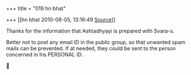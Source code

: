 +++
title = "019 hn bhat"

+++
[[hn bhat	2010-08-05, 13:16:49 [Source](https://groups.google.com/g/bvparishat/c/l53DBASBoW8)]]



Thanks for the information that Ashtadhyayi is prepared with Svara-s.

  

Better not to post any email ID in the public group, so that unwanted spam mails can be prevented. If at needed, they could be sent to the person concerned in his PERSONAL ID.



